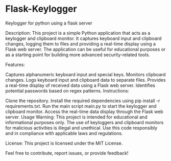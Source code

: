 # Flask-Keylogger
Keylogger for python using a flask server

Description:
This project is a simple Python application that acts as a keylogger and clipboard monitor. It captures keyboard input and clipboard changes, logging them to files and providing a real-time display using a Flask web server. The application can be useful for educational purposes or as a starting point for building more advanced security-related tools.

Features:

Captures alphanumeric keyboard input and special keys.
Monitors clipboard changes.
Logs keyboard input and clipboard data to separate files.
Provides a real-time display of received data using a Flask web server.
Identifies potential passwords based on regex patterns.
Instructions:

Clone the repository.
Install the required dependencies using pip install -r requirements.txt.
Run the main script main.py to start the keylogger and clipboard monitor.
Access the real-time data display through the Flask web server.
Usage Warning:
This project is intended for educational and informational purposes only. The use of keyloggers and clipboard monitors for malicious activities is illegal and unethical. Use this code responsibly and in compliance with applicable laws and regulations.

License:
This project is licensed under the MIT License.

Feel free to contribute, report issues, or provide feedback!

